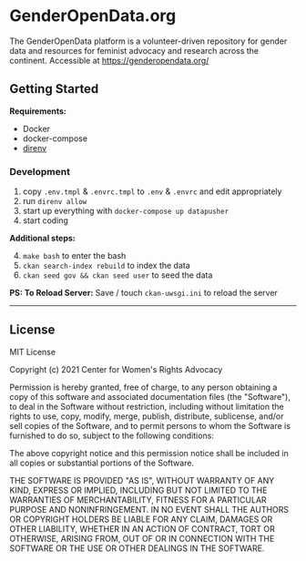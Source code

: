 # GenderOpenData.org

The GenderOpenData platform is a volunteer-driven repository for gender data and resources for feminist advocacy and research across the continent. Accessible at https://genderopendata.org/

## Getting Started

**Requirements:**

- Docker
- docker-compose
- [direnv](https://direnv.net/)

### Development

1. copy `.env.tmpl` & `.envrc.tmpl` to `.env` & `.envrc` and edit appropriately
2. run `direnv allow`
3. start up everything with `docker-compose up datapusher`
4. start coding

**Additional steps:**

4. `make bash` to enter the bash
5. `ckan search-index rebuild`  to index the data
6. `ckan seed gov && ckan seed user` to seed the data


**PS: To Reload Server:** Save / touch `ckan-uwsgi.ini` to reload the server


---

## License

MIT License

Copyright (c) 2021 Center for Women's Rights Advocacy

Permission is hereby granted, free of charge, to any person obtaining a copy
of this software and associated documentation files (the "Software"), to deal
in the Software without restriction, including without limitation the rights
to use, copy, modify, merge, publish, distribute, sublicense, and/or sell
copies of the Software, and to permit persons to whom the Software is
furnished to do so, subject to the following conditions:

The above copyright notice and this permission notice shall be included in all
copies or substantial portions of the Software.

THE SOFTWARE IS PROVIDED "AS IS", WITHOUT WARRANTY OF ANY KIND, EXPRESS OR
IMPLIED, INCLUDING BUT NOT LIMITED TO THE WARRANTIES OF MERCHANTABILITY,
FITNESS FOR A PARTICULAR PURPOSE AND NONINFRINGEMENT. IN NO EVENT SHALL THE
AUTHORS OR COPYRIGHT HOLDERS BE LIABLE FOR ANY CLAIM, DAMAGES OR OTHER
LIABILITY, WHETHER IN AN ACTION OF CONTRACT, TORT OR OTHERWISE, ARISING FROM,
OUT OF OR IN CONNECTION WITH THE SOFTWARE OR THE USE OR OTHER DEALINGS IN THE
SOFTWARE.
